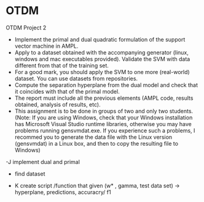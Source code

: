 # OTDM
OTDM Project 2

- Implement the primal and dual quadratic formulation of the support vector machine in AMPL.
- Apply to a dataset obtained with the accompanying generator  (linux, windows and mac executables provided). Validate the SVM with data different from that of the training set.
- For a good mark, you should apply the SVM  to one more (real-world) dataset. You can use datasets from repositories.
- Compute the separation hyperplane from the dual model and check that it coincides with that of the primal model.
- The report must include all the previous elements (AMPL code, results obtained, analysis of results, etc).
- This assignment is to be done in groups of two and only two students.
(Note: If you are using Windows, check that your Windows installation has Microsoft Visual Studio runtime libraries, otherwise you may have problems running gensvmdat.exe. If you experience such a problems, I recommed you to generate the data file with the Linux version (gensvmdat) in a Linux box, and then to copy the resulting file to Windows)


-J implement dual and primal

- find dataset

- K create script /function that given (w* , gamma, test data set) -> hyperplane, predictions, accuracry/ f1